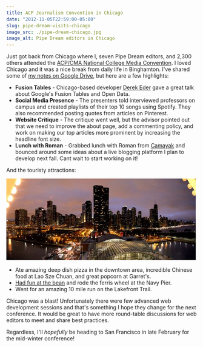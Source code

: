 ```yaml
---
title: ACP Journalism Convention in Chicago
date: "2012-11-05T22:59:00-05:00"
slug: pipe-dream-visits-chicago
image_src: ./pipe-dream-chicago.jpg
image_alt: Pipe Dream editors in Chicago
---
```


Just got back from Chicago where I, seven Pipe Dream editors, and 2,300 others attended the [ACP/CMA National College Media Convention](http://www.studentpress.org/acp/conventions.html). I loved Chicago and it was a nice break from daily life in Binghamton. I've shared some of [my notes on Google Drive](https://docs.google.com/document/d/1fA66y9JP1wpTjMNRUB_YxRflzApJyBI7XREO4xk8jKo/edit), but here are a few highlights:

- **Fusion Tables** - Chicago-based developer [Derek Eder](http://derekeder.com/) gave a great talk about Google's Fusion Tables and Open Data.
- **Social Media Presence** - The presenters told interviewed professors on campus and created playlists of their top 10 songs using Spotify. They also recommended posting quotes from articles on Pinterest.
- **Website Critique** - The critique went well, but the advisor pointed out that we need to improve the about page, add a commenting policy, and work on making our top articles more prominent by increasing the headline font size.
- **Lunch with Roman** - Grabbed lunch with Roman from [Camayak](http://www.camayak.com/) and bounced around some ideas about a live blogging platform I plan to develop next fall. Cant wait to start working on it!

And the touristy attractions:

![Chicago skyline at night](./chicago-at-night.jpg)

- Ate amazing deep dish pizza in the downtown area, incredible Chinese food at Lao Sze Chuan, and great popcorn at Garret's.
- [Had fun at the bean](http://imgur.com/3UkUO) and rode the ferris wheel at the Navy Pier.
- Went for an amazing 10 mile run on the Lakefront Trail.

Chicago was a blast! Unfortunately there were few advanced web development sessions and that's something I hope they change for the next conference. It would be great to have more round-table discussions for web editors to meet and share best practices.

Regardless, I'll _hopefully_ be heading to San Francisco in late February for the mid-winter conference!

